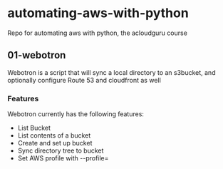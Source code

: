 # automating-aws-with-python
Repo for automating aws with python, the acloudguru course

## 01-webotron

Webotron is a script that will sync a local directory to an s3bucket, and optionally configure Route 53 and cloudfront as well

### Features

Webotron currently has the following features:

- List Bucket
- List contents of a bucket
- Create and set up bucket
- Sync directory tree to bucket
- Set AWS profile with --profile=<profileName>
